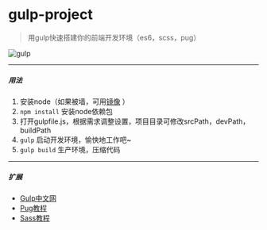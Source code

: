# gulp-project
> 用gulp快速搭建你的前端开发环境（es6，scss，pug）

![gulp](http://images.cnitblog.com/i/36987/201405/111519280268938.jpg) 

---
##### 用法
1. 安装node（如果被墙，可用[镜像](http://npm.taobao.org/) ）
2. `npm install`  安装node依赖包
3. 打开gulpfile.js，根据需求调整设置，项目目录可修改srcPath，devPath，buildPath
4. `gulp` 启动开发环境，愉快地工作吧~
5. `gulp build` 生产环境，压缩代码

---
##### 扩展
- [Gulp中文网](http://www.gulpjs.com.cn/) 
- [Pug教程](https://pugjs.org/api/getting-started.html) 
- [Sass教程](http://sass-lang.com/documentation/file.SASS_REFERENCE.html) 
